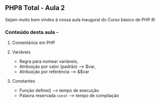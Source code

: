 ## PHP8 Total - Aula 2

Sejam muito bem vindos à nossa aula inaugural do Curso básico de PHP 8!

### Conteúdo desta aula -

1. Comentários em PHP

2. Variáveis

   - Regra para nomear variáveis,
   - Atribuição por valor (padrão) --> $var,
   - Atribuição por referência --> &$var

3. Constantes

   - Função define() --> tempo de execução
   - Palavra reservada `const` --> tempo de compilação
